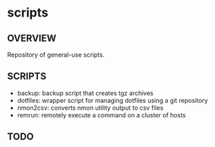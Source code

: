 # scripts
## OVERVIEW
Repository of general-use scripts.

## SCRIPTS
- backup: backup script that creates tgz archives
- dotfiles: wrapper script for managing dotfiles using a git repository
- nmon2csv: converts nmon utility output to csv files
- remrun: remotely execute a command on a cluster of hosts

## TODO
